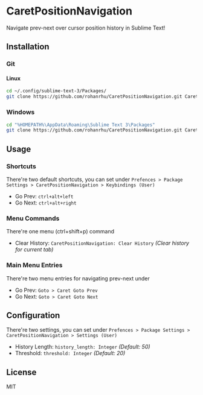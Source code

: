 # CaretPositionNavigation
Navigate prev-next over cursor position history in Sublime Text!

## Installation

### Git

#### Linux
```bash
cd ~/.config/sublime-text-3/Packages/
git clone https://github.com/rohanrhu/CaretPositionNavigation.git CaretPositionNavigation
```

### Windows

```bash
cd "%HOMEPATH%\AppData\Roaming\Sublime Text 3\Packages"
git clone https://github.com/rohanrhu/CaretPositionNavigation.git CaretPositionNavigation
```

## Usage

### Shortcuts
There're two default shortcuts, you can set under `Prefences > Package Settings > CaretPositionNavigation > Keybindings (User)`

- Go Prev: `ctrl+alt+left`
- Go Next: `ctrl+alt+right`

### Menu Commands
There're one menu (ctrl+shift+p) command

- Clear History: `CaretPositionNavigation: Clear History` *(Clear history for current tab)*

### Main Menu Entries
There're two menu entries for navigating prev-next under

- Go Prev: `Goto > Caret Goto Prev`
- Go Next: `Goto > Caret Goto Next`

## Configuration
There're two settings, you can set under `Prefences > Package Settings > CaretPositionNavigation > Settings (User)`

- History Length: `history_length: Integer` *(Default: 50)*
- Threshold: `threshold: Integer` *(Default: 20)*

## License
MIT
